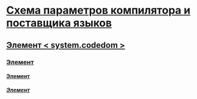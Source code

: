 # [Схема параметров компилятора и поставщика языков](index.md)
## [Элемент < system.codedom >](system-codedom-element.md)
### [<compilers> Элемент](compilers-element.md)
#### [<compiler> Элемент](compiler-element.md)
##### [<providerOption> Элемент](provideroption-element.md)
